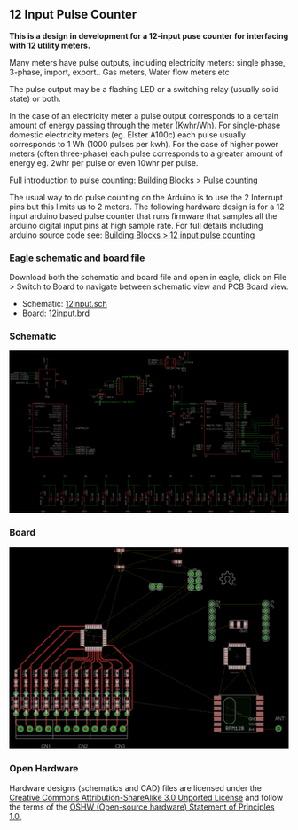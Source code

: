 ## 12 Input Pulse Counter

**This is a design in development for a 12-input puse counter for interfacing with 12 utility meters.**

Many meters have pulse outputs, including electricity meters: single phase, 3-phase, import, export.. Gas meters, Water flow meters etc

The pulse output may be a flashing LED or a switching relay (usually solid state) or both.

In the case of an electricity meter a pulse output corresponds to a certain amount of energy passing through the meter (Kwhr/Wh). For single-phase domestic electricity meters (eg. Elster A100c) each pulse usually corresponds to 1 Wh (1000 pulses per kwh).  For the case of higher power meters (often three-phase) each pulse corresponds to a greater amount of energy eg. 2whr per pulse or even 10whr per pulse. 

Full introduction to pulse counting: [Building Blocks > Pulse counting](http://openenergymonitor.org/emon/buildingblocks/introduction-to-pulse-counting)

The usual way to do pulse counting on the Arduino is to use the 2 Interrupt pins but this limits us to 2 meters. The following hardware design is for a 12 input arduino based pulse counter that runs firmware that samples all the arduino digital input pins at high sample rate. For full details including arduino source code see: [Building Blocks > 12 input pulse counting](http://openenergymonitor.org/emon/buildingblocks/12-input-pulse-counting)

### Eagle schematic and board file

Download both the schematic and board file and open in eagle, click on File > Switch to Board to navigate between schematic view and PCB Board view.

- Schematic: [12input.sch](12input.sch)
- Board: [12input.brd](12input.brd)

### Schematic

![schematic.png](schematic.png)

### Board

![board.png](board.png)

### Open Hardware

Hardware designs (schematics and CAD) files are licensed under the [Creative Commons Attribution-ShareAlike 3.0 Unported License](http://creativecommons.org/licenses/by-sa/3.0/) and follow the terms of the [OSHW (Open-source hardware) Statement of Principles 1.0.](http://freedomdefined.org/OSHW)
